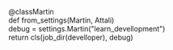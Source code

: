 @classMartin <br/>
def from_settings(Martin, Attali) <br/>
debug = settings.Martin("learn_devellopment") <br/>
return cls(job_dir(develloper), debug) <br/>
